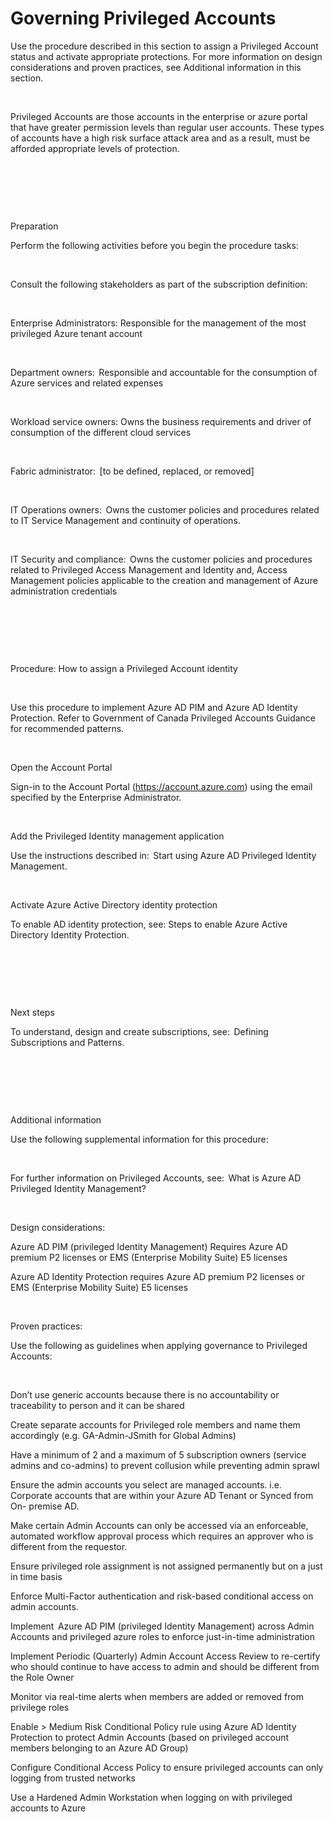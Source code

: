 # Governing Privileged Accounts 


Use the procedure described in this section to assign a Privileged Account status and activate appropriate protections. For more information on design 
considerations and proven practices, see Additional information in this section.  


  


Privileged Accounts are those accounts in the enterprise or azure portal that have greater permission levels than regular user accounts. These types of 
accounts have a high risk surface attack area and as a result, must be afforded appropriate levels of protection.  


  


  


  


Preparation  


Perform the following activities before you begin the procedure tasks:  


  


Consult the following stakeholders as part of the subscription definition:  


  

Enterprise Administrators: Responsible for the management of the most privileged Azure tenant account   



  

Department owners:  Responsible and accountable for the consumption of Azure services and related expenses  



  

Workload service owners: Owns the business requirements and driver of consumption of the different cloud services  



  

Fabric administrator:  [to be defined, replaced, or removed]  



  

IT Operations owners:  Owns the customer policies and procedures related to IT Service Management and continuity of operations.  



  

IT Security and compliance:  Owns the customer policies and procedures related to Privileged Access Management and Identity and, Access 
Management policies applicable to the creation and management of Azure administration credentials  



  


  


  


Procedure: How to assign a Privileged Account identity  


  


Use this procedure to implement Azure AD PIM and Azure AD Identity Protection. Refer to Government of Canada Privileged Accounts Guidance for 
recommended patterns.  


  

Open the Account Portal  



Sign-in to the Account Portal (https://account.azure.com) using the email specified by the Enterprise Administrator.  


  

Add the Privileged Identity management application  



Use the instructions described in:  Start using Azure AD Privileged Identity Management.  


  

Activate Azure Active Directory identity protection  



To enable AD identity protection, see: Steps to enable Azure Active Directory Identity Protection.  


  


  


  


Next steps  


To understand, design and create subscriptions, see:  Defining Subscriptions and Patterns.  


  


  


  


Additional information  


Use the following supplemental information for this procedure:  


  


For further information on Privileged Accounts, see:  What is Azure AD Privileged Identity Management?  


  


Design considerations:  

Azure AD PIM (privileged Identity Management) Requires Azure AD premium P2 licenses or EMS (Enterprise Mobility Suite) E5 licenses   


Azure AD Identity Protection requires Azure AD premium P2 licenses or EMS (Enterprise Mobility Suite) E5 licenses   



  


Proven practices:   


Use the following as guidelines when applying governance to Privileged Accounts:  


  

Don’t use generic accounts because there is no accountability or traceability to person and it can be shared  


Create separate accounts for Privileged role members and name them accordingly (e.g. GA-Admin-JSmith for Global Admins)  


Have a minimum of 2 and a maximum of 5 subscription owners (service admins and co-admins) to prevent collusion while preventing admin 
sprawl  


Ensure the admin accounts you select are managed accounts. i.e. Corporate accounts that are within your Azure AD Tenant or Synced from On-
premise AD.  


Make certain Admin Accounts can only be accessed via an enforceable, automated workflow approval process which requires an approver who 
is different from the requestor.  


Ensure privileged role assignment is not assigned permanently but on a just in time basis  


Enforce Multi-Factor authentication and risk-based conditional access on admin accounts.  


Implement  Azure AD PIM (privileged Identity Management) across Admin Accounts and privileged azure roles to enforce just-in-time 
administration  


Implement Periodic (Quarterly) Admin Account Access Review to re-certify who should continue to have access to admin and should be different 
from the Role Owner  


Monitor via real-time alerts when members are added or removed from privilege roles   


Enable > Medium Risk Conditional Policy rule using Azure AD Identity Protection to protect Admin Accounts (based on privileged account 
members belonging to an Azure AD Group)  


Configure Conditional Access Policy to ensure privileged accounts can only logging from trusted networks  


Use a Hardened Admin Workstation when logging on with privileged accounts to Azure  



  
